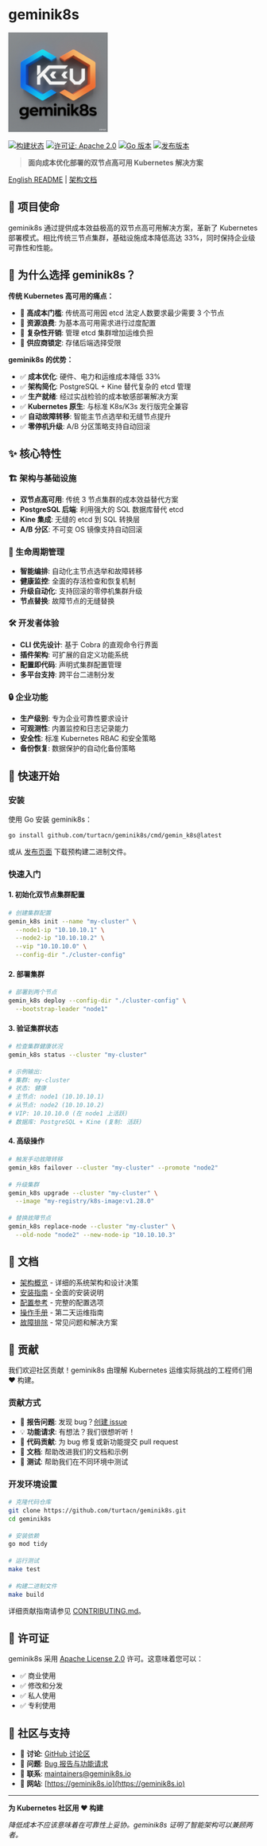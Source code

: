 # geminik8s

<img src="logo.png" alt="geminik8s Logo" width="200" height="200">

[![构建状态](https://img.shields.io/github/actions/workflow/status/turtacn/geminik8s/ci.yml?branch=main)](https://github.com/turtacn/geminik8s/actions)
[![许可证: Apache 2.0](https://img.shields.io/badge/License-Apache%202.0-blue.svg)](https://opensource.org/licenses/Apache-2.0)
[![Go 版本](https://img.shields.io/github/go-mod/go-version/turtacn/geminik8s)](https://golang.org/)
[![发布版本](https://img.shields.io/github/v/release/turtacn/geminik8s)](https://github.com/turtacn/geminik8s/releases)

> **面向成本优化部署的双节点高可用 Kubernetes 解决方案**

[English README](./README.md) | [架构文档](./docs/architecture.md)

## 🚀 项目使命

geminik8s 通过提供成本效益极高的双节点高可用解决方案，革新了 Kubernetes 部署模式。相比传统三节点集群，基础设施成本降低高达 33%，同时保持企业级可靠性和性能。

## 🎯 为什么选择 geminik8s？

**传统 Kubernetes 高可用的痛点：**
- 🔸 **高成本门槛**: 传统高可用因 etcd 法定人数要求最少需要 3 个节点
- 🔸 **资源浪费**: 为基本高可用需求进行过度配置  
- 🔸 **复杂性开销**: 管理 etcd 集群增加运维负担
- 🔸 **供应商锁定**: 存储后端选择受限

**geminik8s 的优势：**
- ✅ **成本优化**: 硬件、电力和运维成本降低 33%
- ✅ **架构简化**: PostgreSQL + Kine 替代复杂的 etcd 管理
- ✅ **生产就绪**: 经过实战检验的成本敏感部署解决方案
- ✅ **Kubernetes 原生**: 与标准 K8s/K3s 发行版完全兼容
- ✅ **自动故障转移**: 智能主节点选举和无缝节点提升
- ✅ **零停机升级**: A/B 分区策略支持自动回滚

## ✨ 核心特性

### 🏗️ 架构与基础设施
- **双节点高可用**: 传统 3 节点集群的成本效益替代方案
- **PostgreSQL 后端**: 利用强大的 SQL 数据库替代 etcd
- **Kine 集成**: 无缝的 etcd 到 SQL 转换层
- **A/B 分区**: 不可变 OS 镜像支持自动回滚

### 🔄 生命周期管理
- **智能编排**: 自动化主节点选举和故障转移
- **健康监控**: 全面的存活检查和恢复机制
- **升级自动化**: 支持回滚的零停机集群升级
- **节点替换**: 故障节点的无缝替换

### 🛠️ 开发者体验
- **CLI 优先设计**: 基于 Cobra 的直观命令行界面
- **插件架构**: 可扩展的自定义功能系统
- **配置即代码**: 声明式集群配置管理
- **多平台支持**: 跨平台二进制分发

### 🔒 企业功能
- **生产级别**: 专为企业可靠性要求设计
- **可观测性**: 内置监控和日志记录能力
- **安全性**: 标准 Kubernetes RBAC 和安全策略
- **备份恢复**: 数据保护的自动化备份策略

## 🚀 快速开始

### 安装

使用 Go 安装 geminik8s：

```bash
go install github.com/turtacn/geminik8s/cmd/gemin_k8s@latest
````

或从 [发布页面](https://github.com/turtacn/geminik8s/releases) 下载预构建二进制文件。

### 快速入门

#### 1. 初始化双节点集群配置

```bash
# 创建集群配置
gemin_k8s init --name "my-cluster" \
  --node1-ip "10.10.10.1" \
  --node2-ip "10.10.10.2" \
  --vip "10.10.10.0" \
  --config-dir "./cluster-config"
```

#### 2. 部署集群

```bash
# 部署到两个节点
gemin_k8s deploy --config-dir "./cluster-config" \
  --bootstrap-leader "node1"
```

#### 3. 验证集群状态

```bash
# 检查集群健康状况
gemin_k8s status --cluster "my-cluster"

# 示例输出:
# 集群: my-cluster
# 状态: 健康
# 主节点: node1 (10.10.10.1)
# 从节点: node2 (10.10.10.2)  
# VIP: 10.10.10.0 (在 node1 上活跃)
# 数据库: PostgreSQL + Kine (复制: 活跃)
```

#### 4. 高级操作

```bash
# 触发手动故障转移
gemin_k8s failover --cluster "my-cluster" --promote "node2"

# 升级集群
gemin_k8s upgrade --cluster "my-cluster" \
  --image "my-registry/k8s-image:v1.28.0"

# 替换故障节点
gemin_k8s replace-node --cluster "my-cluster" \
  --old-node "node2" --new-node-ip "10.10.10.3"
```

## 📖 文档

* [架构概览](./docs/architecture.md) - 详细的系统架构和设计决策
* [安装指南](./docs/installation.md) - 全面的安装说明
* [配置参考](./docs/configuration.md) - 完整的配置选项
* [操作手册](./docs/operations.md) - 第二天运维指南
* [故障排除](./docs/troubleshooting.md) - 常见问题和解决方案

## 🤝 贡献

我们欢迎社区贡献！geminik8s 由理解 Kubernetes 运维实际挑战的工程师们用 ❤️ 构建。

### 贡献方式

* 🐛 **报告问题**: 发现 bug？[创建 issue](https://github.com/turtacn/geminik8s/issues)
* 💡 **功能请求**: 有想法？我们很想听听！
* 🔧 **代码贡献**: 为 bug 修复或新功能提交 pull request
* 📝 **文档**: 帮助改进我们的文档和示例
* 🧪 **测试**: 帮助我们在不同环境中测试

### 开发环境设置

```bash
# 克隆代码仓库
git clone https://github.com/turtacn/geminik8s.git
cd geminik8s

# 安装依赖
go mod tidy

# 运行测试
make test

# 构建二进制文件
make build
```

详细贡献指南请参见 [CONTRIBUTING.md](./CONTRIBUTING.md)。

## 📜 许可证

geminik8s 采用 [Apache License 2.0](LICENSE) 许可。这意味着您可以：

* ✅ 商业使用
* ✅ 修改和分发
* ✅ 私人使用
* ✅ 专利使用

## 🌟 社区与支持

* 💬 **讨论**: [GitHub 讨论区](https://github.com/turtacn/geminik8s/discussions)
* 🐛 **问题**: [Bug 报告与功能请求](https://github.com/turtacn/geminik8s/issues)
* 📧 **联系**: [maintainers@geminik8s.io](mailto:maintainers@geminik8s.io)
* 🔗 **网站**: [https://geminik8s.io](https://geminik8s.io)

---

**为 Kubernetes 社区用 ❤️ 构建**

*降低成本不应该意味着在可靠性上妥协。geminik8s 证明了智能架构可以兼顾两者。*